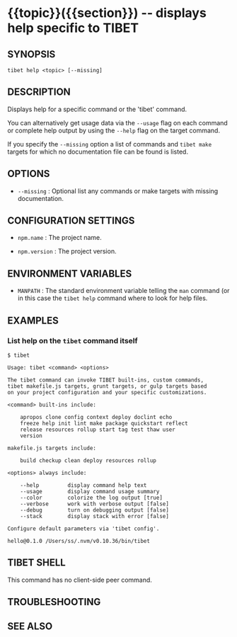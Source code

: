 {{topic}}({{section}}) -- displays help specific to TIBET
=============================================

## SYNOPSIS

`tibet help <topic> [--missing]`

## DESCRIPTION

Displays help for a specific command or the 'tibet' command.

You can alternatively get usage data via the `--usage` flag on each command
or complete help output by using the `--help` flag on the target command.

If you specify the `--missing` option a list of commands and `tibet make`
targets for which no documentation file can be found is listed.

## OPTIONS

  * `--missing` :
    Optional list any commands or make targets with missing documentation.

## CONFIGURATION SETTINGS

  * `npm.name` :
    The project name.

  * `npm.version` :
    The project version.

## ENVIRONMENT VARIABLES

  * `MANPATH` :
    The standard environment variable telling the `man` command (or in this case
the `tibet help` command where to look for help files.

## EXAMPLES

### List help on the `tibet` command itself

    $ tibet

    Usage: tibet <command> <options>

    The tibet command can invoke TIBET built-ins, custom commands,
    tibet makefile.js targets, grunt targets, or gulp targets based
    on your project configuration and your specific customizations.

    <command> built-ins include:

        apropos clone config context deploy doclint echo
        freeze help init lint make package quickstart reflect
        release resources rollup start tag test thaw user
        version

    makefile.js targets include:

        build checkup clean deploy resources rollup

    <options> always include:

        --help         display command help text
        --usage        display command usage summary
        --color        colorize the log output [true]
        --verbose      work with verbose output [false]
        --debug        turn on debugging output [false]
        --stack        display stack with error [false]

    Configure default parameters via 'tibet config'.

    hello@0.1.0 /Users/ss/.nvm/v0.10.36/bin/tibet

## TIBET SHELL

This command has no client-side peer command.

## TROUBLESHOOTING


## SEE ALSO


